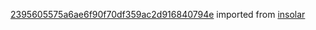 [2395605575a6ae6f90f70df359ac2d916840794e](https://github.com/insolar/insolar/commit/2395605575a6ae6f90f70df359ac2d916840794e) imported from [insolar](https://github.com/insolar/insolar)
